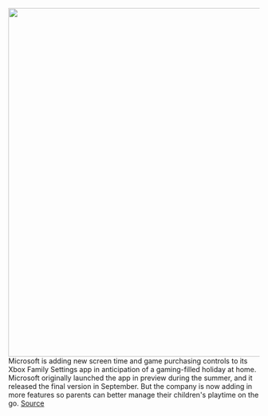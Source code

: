 <img src='https://cdn.vox-cdn.com/thumbor/435JUtlHWPyxE8RIeYMtGHflwY0=/0x0:911x675/1200x800/filters:focal(384x241:576x433)/cdn.vox-cdn.com/uploads/chorus_image/image/68493292/Family_Settings_App_Hero_Img_12_9_updated.0.jpg' width='700px' /><br/>
Microsoft is adding new screen time and game purchasing controls to its Xbox Family Settings app in anticipation of a gaming-filled holiday at home. Microsoft originally launched the app in preview during the summer, and it released the final version in September. But the company is now adding in more features so parents can better manage their children's playtime on the go.
<a href='https://www.theverge.com/2020/12/10/22168136/microsoft-xbox-parental-controls-pause-screen-time-purchase'> Source <a/>
